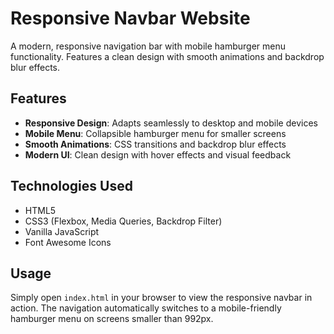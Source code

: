 # Responsive Navbar Website

A modern, responsive navigation bar with mobile hamburger menu functionality. Features a clean design with smooth animations and backdrop blur effects.

## Features

- **Responsive Design**: Adapts seamlessly to desktop and mobile devices
- **Mobile Menu**: Collapsible hamburger menu for smaller screens
- **Smooth Animations**: CSS transitions and backdrop blur effects
- **Modern UI**: Clean design with hover effects and visual feedback

## Technologies Used

- HTML5
- CSS3 (Flexbox, Media Queries, Backdrop Filter)
- Vanilla JavaScript
- Font Awesome Icons

## Usage

Simply open `index.html` in your browser to view the responsive navbar in action. The navigation automatically switches to a mobile-friendly hamburger menu on screens smaller than 992px.
